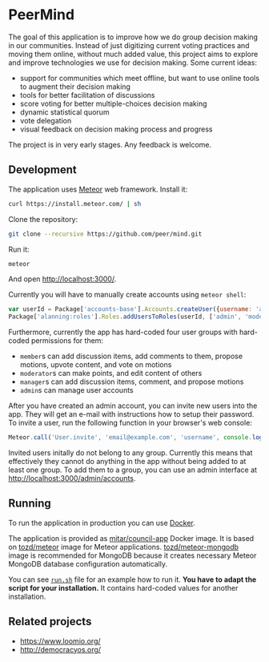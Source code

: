 # PeerMind #

The goal of this application is to improve how we do group decision making in our communities.
Instead of just digitizing current voting practices and moving them online, without much added value,
this project aims to explore and improve technologies we use for decision making. Some current ideas:
* support for communities which meet offline, but want to use online tools to augment their decision making
* tools for better facilitation of discussions
* score voting for better multiple-choices decision making
* dynamic statistical quorum
* vote delegation
* visual feedback on decision making process and progress

The project is in very early stages. Any feedback is welcome.

## Development ##

The application uses [Meteor](https://www.meteor.com/) web framework. Install it:

```bash
curl https://install.meteor.com/ | sh
```

Clone the repository:

```bash
git clone --recursive https://github.com/peer/mind.git
```

Run it:

```bash
meteor
```

And open [http://localhost:3000/](http://localhost:3000/).

Currently you will have to manually create accounts using `meteor shell`:

```javascript
var userId = Package['accounts-base'].Accounts.createUser({username: 'admin', password: 'password'});
Package['alanning:roles'].Roles.addUsersToRoles(userId, ['admin', 'moderator', 'manager', 'member']);
```

Furthermore, currently the app has hard-coded four user groups with hard-coded permissions for them:
* `member`s can add discussion items, add comments to them, propose motions, upvote content, and vote on motions
* `moderator`s can make points, and edit content of others
* `manager`s can add discussion items, comment, and propose motions
* `admin`s can manage user accounts

After you have created an admin account, you can invite new users into the app. They will get an
e-mail with instructions how to setup their password. To invite a user, run the following function
in your browser's web console:

```javascript
Meteor.call('User.invite', 'email@example.com', 'username', console.log.bind(console));
```

Invited users initally do not belong to any group. Currently this means that effectively they cannot do anything
in the app without being added to at least one group. To add them to a group, you can use an admin interface at
[http://localhost:3000/admin/accounts](http://localhost:3000/admin/accounts).

## Running ##

To run the application in production you can use [Docker](https://www.docker.com/).

The application is provided as [mitar/council-app](https://hub.docker.com/r/mitar/council-app/) Docker image.
It is based on [tozd/meteor](https://hub.docker.com/r/tozd/meteor/) image for Meteor applications.
[tozd/meteor-mongodb](https://hub.docker.com/r/tozd/meteor-mongodb/) image is recommended for MongoDB because
it creates necessary Meteor MongoDB database configuration automatically.

You can see [`run.sh`](https://github.com/peer/mind/blob/master/run.sh) file for an example how to run it.
**You have to adapt the script for your installation.** It contains hard-coded values for another installation.

## Related projects ##

* https://www.loomio.org/
* http://democracyos.org/ 
